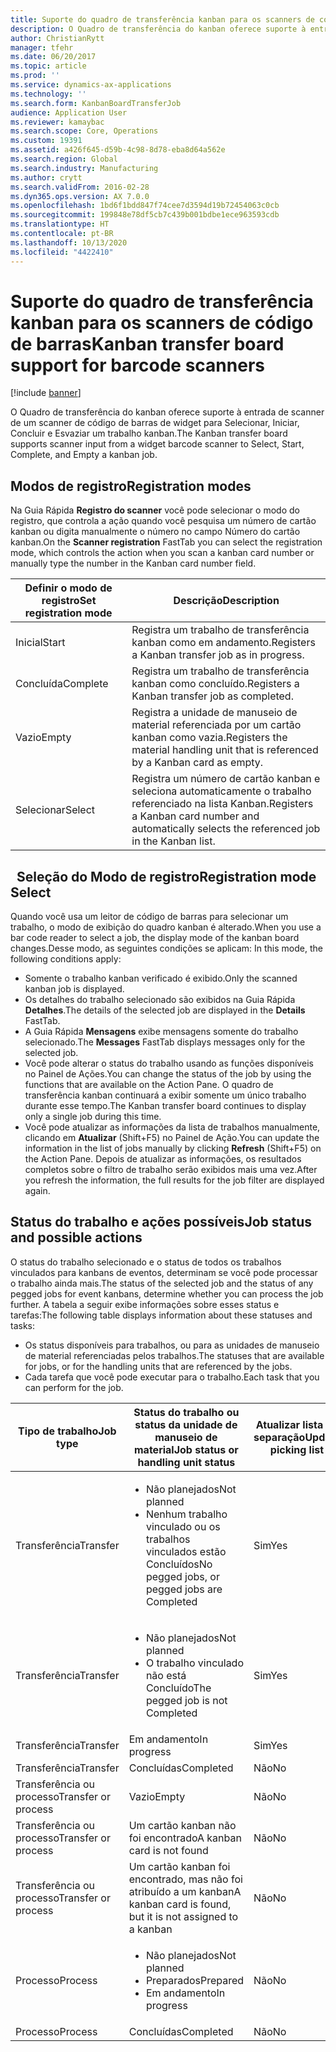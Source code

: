 ```yaml
---
title: Suporte do quadro de transferência kanban para os scanners de código de barras
description: O Quadro de transferência do kanban oferece suporte à entrada de scanner de um scanner de código de barras de widget para Selecionar, Iniciar, Concluir e Esvaziar um trabalho kanban.
author: ChristianRytt
manager: tfehr
ms.date: 06/20/2017
ms.topic: article
ms.prod: ''
ms.service: dynamics-ax-applications
ms.technology: ''
ms.search.form: KanbanBoardTransferJob
audience: Application User
ms.reviewer: kamaybac
ms.search.scope: Core, Operations
ms.custom: 19391
ms.assetid: a426f645-d59b-4c98-8d78-eba8d64a562e
ms.search.region: Global
ms.search.industry: Manufacturing
ms.author: crytt
ms.search.validFrom: 2016-02-28
ms.dyn365.ops.version: AX 7.0.0
ms.openlocfilehash: 1bd6f1bdd847f74cee7d3594d19b72454063c0cb
ms.sourcegitcommit: 199848e78df5cb7c439b001bdbe1ece963593cdb
ms.translationtype: HT
ms.contentlocale: pt-BR
ms.lasthandoff: 10/13/2020
ms.locfileid: "4422410"
---
```

# <a name="kanban-transfer-board-support-for-barcode-scanners"></a><span data-ttu-id="8be03-103">Suporte do quadro de transferência kanban para os scanners de código de barras</span><span class="sxs-lookup"><span data-stu-id="8be03-103">Kanban transfer board support for barcode scanners</span></span>

[!include [banner](../includes/banner.md)]

<span data-ttu-id="8be03-104">O Quadro de transferência do kanban oferece suporte à entrada de scanner de um scanner de código de barras de widget para Selecionar, Iniciar, Concluir e Esvaziar um trabalho kanban.</span><span class="sxs-lookup"><span data-stu-id="8be03-104">The Kanban transfer board supports scanner input from a widget barcode scanner to Select, Start, Complete, and Empty a kanban job.</span></span>

<a name="registration-modes"></a><span data-ttu-id="8be03-105">Modos de registro</span><span class="sxs-lookup"><span data-stu-id="8be03-105">Registration modes</span></span>
------------------

<span data-ttu-id="8be03-106">Na Guia Rápida **Registro do scanner** você pode selecionar o modo do registro, que controla a ação quando você pesquisa um número de cartão kanban ou digita manualmente o número no campo Número do cartão kanban.</span><span class="sxs-lookup"><span data-stu-id="8be03-106">On the **Scanner registration** FastTab you can select the registration mode, which controls the action when you scan a kanban card number or manually type the number in the Kanban card number field.</span></span>

| <span data-ttu-id="8be03-107">Definir o modo de registro</span><span class="sxs-lookup"><span data-stu-id="8be03-107">Set registration mode</span></span> | <span data-ttu-id="8be03-108">Descrição</span><span class="sxs-lookup"><span data-stu-id="8be03-108">Description</span></span>                                                                                     |
|-----------------------|-------------------------------------------------------------------------------------------------|
| <span data-ttu-id="8be03-109">Inicial</span><span class="sxs-lookup"><span data-stu-id="8be03-109">Start</span></span>                 | <span data-ttu-id="8be03-110">Registra um trabalho de transferência kanban como em andamento.</span><span class="sxs-lookup"><span data-stu-id="8be03-110">Registers a Kanban transfer job as in progress.</span></span>                                                 |
| <span data-ttu-id="8be03-111">Concluída</span><span class="sxs-lookup"><span data-stu-id="8be03-111">Complete</span></span>              | <span data-ttu-id="8be03-112">Registra um trabalho de transferência kanban como concluído.</span><span class="sxs-lookup"><span data-stu-id="8be03-112">Registers a Kanban transfer job as completed.</span></span>                                                   |
| <span data-ttu-id="8be03-113">Vazio</span><span class="sxs-lookup"><span data-stu-id="8be03-113">Empty</span></span>                 | <span data-ttu-id="8be03-114">Registra a unidade de manuseio de material referenciada por um cartão kanban como vazia.</span><span class="sxs-lookup"><span data-stu-id="8be03-114">Registers the material handling unit that is referenced by a Kanban card as empty.</span></span>              |
| <span data-ttu-id="8be03-115">Selecionar</span><span class="sxs-lookup"><span data-stu-id="8be03-115">Select</span></span>                | <span data-ttu-id="8be03-116">Registra um número de cartão kanban e seleciona automaticamente o trabalho referenciado na lista Kanban.</span><span class="sxs-lookup"><span data-stu-id="8be03-116">Registers a Kanban card number and automatically selects the referenced job in the Kanban list.</span></span> |

 
<span data-ttu-id="8be03-117">Seleção do Modo de registro</span><span class="sxs-lookup"><span data-stu-id="8be03-117">Registration mode Select</span></span>
------------------------

<span data-ttu-id="8be03-118">Quando você usa um leitor de código de barras para selecionar um trabalho, o modo de exibição do quadro kanban é alterado.</span><span class="sxs-lookup"><span data-stu-id="8be03-118">When you use a bar code reader to select a job, the display mode of the kanban board changes.</span></span><span data-ttu-id="8be03-119">Desse modo, as seguintes condições se aplicam:</span><span class="sxs-lookup"><span data-stu-id="8be03-119"> In this mode, the following conditions apply:</span></span>

-   <span data-ttu-id="8be03-120">Somente o trabalho kanban verificado é exibido.</span><span class="sxs-lookup"><span data-stu-id="8be03-120">Only the scanned kanban job is displayed.</span></span>
-   <span data-ttu-id="8be03-121">Os detalhes do trabalho selecionado são exibidos na Guia Rápida **Detalhes**.</span><span class="sxs-lookup"><span data-stu-id="8be03-121">The details of the selected job are displayed in the **Details** FastTab.</span></span>
-   <span data-ttu-id="8be03-122">A Guia Rápida **Mensagens** exibe mensagens somente do trabalho selecionado.</span><span class="sxs-lookup"><span data-stu-id="8be03-122">The **Messages** FastTab displays messages only for the selected job.</span></span>
-   <span data-ttu-id="8be03-123">Você pode alterar o status do trabalho usando as funções disponíveis no Painel de Ações.</span><span class="sxs-lookup"><span data-stu-id="8be03-123">You can change the status of the job by using the functions that are available on the Action Pane.</span></span> <span data-ttu-id="8be03-124">O quadro de transferência kanban continuará a exibir somente um único trabalho durante esse tempo.</span><span class="sxs-lookup"><span data-stu-id="8be03-124">The Kanban transfer board continues to display only a single job during this time.</span></span>
-   <span data-ttu-id="8be03-125">Você pode atualizar as informações da lista de trabalhos manualmente, clicando em **Atualizar** (Shift+F5) no Painel de Ação.</span><span class="sxs-lookup"><span data-stu-id="8be03-125">You can update the information in the list of jobs manually by clicking **Refresh** (Shift+F5) on the Action Pane.</span></span> <span data-ttu-id="8be03-126">Depois de atualizar as informações, os resultados completos sobre o filtro de trabalho serão exibidos mais uma vez.</span><span class="sxs-lookup"><span data-stu-id="8be03-126">After you refresh the information, the full results for the job filter are displayed again.</span></span>

## <a name="job-status-and-possible-actions"></a><span data-ttu-id="8be03-127">Status do trabalho e ações possíveis</span><span class="sxs-lookup"><span data-stu-id="8be03-127">Job status and possible actions</span></span>
<span data-ttu-id="8be03-128">O status do trabalho selecionado e o status de todos os trabalhos vinculados para kanbans de eventos, determinam se você pode processar o trabalho ainda mais.</span><span class="sxs-lookup"><span data-stu-id="8be03-128">The status of the selected job and the status of any pegged jobs for event kanbans, determine whether you can process the job further.</span></span> <span data-ttu-id="8be03-129">A tabela a seguir exibe informações sobre esses status e tarefas:</span><span class="sxs-lookup"><span data-stu-id="8be03-129">The following table displays information about these statuses and tasks:</span></span>
-   <span data-ttu-id="8be03-130">Os status disponíveis para trabalhos, ou para as unidades de manuseio de material referenciadas pelos trabalhos.</span><span class="sxs-lookup"><span data-stu-id="8be03-130">The statuses that are available for jobs, or for the handling units that are referenced by the jobs.</span></span>
-   <span data-ttu-id="8be03-131">Cada tarefa que você pode executar para o trabalho.</span><span class="sxs-lookup"><span data-stu-id="8be03-131">Each task that you can perform for the job.</span></span>

<table>
<colgroup>
<col width="12%" />
<col width="12%" />
<col width="12%" />
<col width="12%" />
<col width="12%" />
<col width="12%" />
<col width="12%" />
<col width="12%" />
</colgroup>
<thead>
<tr class="header">
<th><span data-ttu-id="8be03-132">Tipo de trabalho</span><span class="sxs-lookup"><span data-stu-id="8be03-132">Job type</span></span></th>
<th><span data-ttu-id="8be03-133">Status do trabalho ou status da unidade de manuseio de material</span><span class="sxs-lookup"><span data-stu-id="8be03-133">Job status or handling unit status</span></span></th>
<th><span data-ttu-id="8be03-134">Atualizar lista de separação</span><span class="sxs-lookup"><span data-stu-id="8be03-134">Update picking list</span></span></th>
<th><span data-ttu-id="8be03-135">Inicial</span><span class="sxs-lookup"><span data-stu-id="8be03-135">Start</span></span></th>
<th><span data-ttu-id="8be03-136">Atualizar registro</span><span class="sxs-lookup"><span data-stu-id="8be03-136">Update registration</span></span></th>
<th><span data-ttu-id="8be03-137">Concluída</span><span class="sxs-lookup"><span data-stu-id="8be03-137">Complete</span></span></th>
<th><span data-ttu-id="8be03-138">Vazio</span><span class="sxs-lookup"><span data-stu-id="8be03-138">Empty</span></span></th>
<th><span data-ttu-id="8be03-139">Criar kanbans de evento</span><span class="sxs-lookup"><span data-stu-id="8be03-139">Create event kanbans</span></span></th>
</tr>
</thead>
<tbody>
<tr class="odd">
<td><span data-ttu-id="8be03-140">Transferência</span><span class="sxs-lookup"><span data-stu-id="8be03-140">Transfer</span></span></td>
<td><ul>
<li><span data-ttu-id="8be03-141">Não planejados</span><span class="sxs-lookup"><span data-stu-id="8be03-141">Not planned</span></span></li>
<li><span data-ttu-id="8be03-142">Nenhum trabalho vinculado ou os trabalhos vinculados estão Concluídos</span><span class="sxs-lookup"><span data-stu-id="8be03-142">No pegged jobs, or pegged jobs are Completed</span></span></li>
</ul></td>
<td><span data-ttu-id="8be03-143">Sim</span><span class="sxs-lookup"><span data-stu-id="8be03-143">Yes</span></span></td>
<td><span data-ttu-id="8be03-144">Sim</span><span class="sxs-lookup"><span data-stu-id="8be03-144">Yes</span></span></td>
<td><span data-ttu-id="8be03-145">Sim</span><span class="sxs-lookup"><span data-stu-id="8be03-145">Yes</span></span></td>
<td><span data-ttu-id="8be03-146">Sim</span><span class="sxs-lookup"><span data-stu-id="8be03-146">Yes</span></span></td>
<td><span data-ttu-id="8be03-147">Não</span><span class="sxs-lookup"><span data-stu-id="8be03-147">No</span></span></td>
<td><span data-ttu-id="8be03-148">Sim</span><span class="sxs-lookup"><span data-stu-id="8be03-148">Yes</span></span></td>
</tr>
<tr class="even">
<td><span data-ttu-id="8be03-149">Transferência</span><span class="sxs-lookup"><span data-stu-id="8be03-149">Transfer</span></span></td>
<td><ul>
<li><span data-ttu-id="8be03-150">Não planejados</span><span class="sxs-lookup"><span data-stu-id="8be03-150">Not planned</span></span></li>
<li><span data-ttu-id="8be03-151">O trabalho vinculado não está Concluído</span><span class="sxs-lookup"><span data-stu-id="8be03-151">The pegged job is not Completed</span></span></li>
</ul></td>
<td><span data-ttu-id="8be03-152">Sim</span><span class="sxs-lookup"><span data-stu-id="8be03-152">Yes</span></span></td>
<td><span data-ttu-id="8be03-153">Não</span><span class="sxs-lookup"><span data-stu-id="8be03-153">No</span></span></td>
<td><span data-ttu-id="8be03-154">Sim</span><span class="sxs-lookup"><span data-stu-id="8be03-154">Yes</span></span></td>
<td><span data-ttu-id="8be03-155">Não</span><span class="sxs-lookup"><span data-stu-id="8be03-155">No</span></span></td>
<td><span data-ttu-id="8be03-156">Não</span><span class="sxs-lookup"><span data-stu-id="8be03-156">No</span></span></td>
<td><span data-ttu-id="8be03-157">Não</span><span class="sxs-lookup"><span data-stu-id="8be03-157">No</span></span></td>
</tr>
<tr class="odd">
<td><span data-ttu-id="8be03-158">Transferência</span><span class="sxs-lookup"><span data-stu-id="8be03-158">Transfer</span></span></td>
<td><span data-ttu-id="8be03-159">Em andamento</span><span class="sxs-lookup"><span data-stu-id="8be03-159">In progress</span></span></td>
<td><span data-ttu-id="8be03-160">Sim</span><span class="sxs-lookup"><span data-stu-id="8be03-160">Yes</span></span></td>
<td><span data-ttu-id="8be03-161">Não</span><span class="sxs-lookup"><span data-stu-id="8be03-161">No</span></span></td>
<td><span data-ttu-id="8be03-162">Sim</span><span class="sxs-lookup"><span data-stu-id="8be03-162">Yes</span></span></td>
<td><span data-ttu-id="8be03-163">Sim</span><span class="sxs-lookup"><span data-stu-id="8be03-163">Yes</span></span></td>
<td><span data-ttu-id="8be03-164">Não</span><span class="sxs-lookup"><span data-stu-id="8be03-164">No</span></span></td>
<td><span data-ttu-id="8be03-165">Não</span><span class="sxs-lookup"><span data-stu-id="8be03-165">No</span></span></td>
</tr>
<tr class="even">
<td><span data-ttu-id="8be03-166">Transferência</span><span class="sxs-lookup"><span data-stu-id="8be03-166">Transfer</span></span></td>
<td><span data-ttu-id="8be03-167">Concluídas</span><span class="sxs-lookup"><span data-stu-id="8be03-167">Completed</span></span></td>
<td><span data-ttu-id="8be03-168">Não</span><span class="sxs-lookup"><span data-stu-id="8be03-168">No</span></span></td>
<td><span data-ttu-id="8be03-169">Não</span><span class="sxs-lookup"><span data-stu-id="8be03-169">No</span></span></td>
<td><span data-ttu-id="8be03-170">Não</span><span class="sxs-lookup"><span data-stu-id="8be03-170">No</span></span></td>
<td><span data-ttu-id="8be03-171">Não</span><span class="sxs-lookup"><span data-stu-id="8be03-171">No</span></span></td>
<td><span data-ttu-id="8be03-172">Sim</span><span class="sxs-lookup"><span data-stu-id="8be03-172">Yes</span></span></td>
<td><span data-ttu-id="8be03-173">Não</span><span class="sxs-lookup"><span data-stu-id="8be03-173">No</span></span></td>
</tr>
<tr class="odd">
<td><span data-ttu-id="8be03-174">Transferência ou processo</span><span class="sxs-lookup"><span data-stu-id="8be03-174">Transfer or process</span></span></td>
<td><span data-ttu-id="8be03-175">Vazio</span><span class="sxs-lookup"><span data-stu-id="8be03-175">Empty</span></span></td>
<td><span data-ttu-id="8be03-176">Não</span><span class="sxs-lookup"><span data-stu-id="8be03-176">No</span></span></td>
<td><span data-ttu-id="8be03-177">Não</span><span class="sxs-lookup"><span data-stu-id="8be03-177">No</span></span></td>
<td><span data-ttu-id="8be03-178">Não</span><span class="sxs-lookup"><span data-stu-id="8be03-178">No</span></span></td>
<td><span data-ttu-id="8be03-179">Não</span><span class="sxs-lookup"><span data-stu-id="8be03-179">No</span></span></td>
<td><span data-ttu-id="8be03-180">Não</span><span class="sxs-lookup"><span data-stu-id="8be03-180">No</span></span></td>
<td><span data-ttu-id="8be03-181">Não</span><span class="sxs-lookup"><span data-stu-id="8be03-181">No</span></span></td>
</tr>
<tr class="even">
<td><span data-ttu-id="8be03-182">Transferência ou processo</span><span class="sxs-lookup"><span data-stu-id="8be03-182">Transfer or process</span></span></td>
<td><span data-ttu-id="8be03-183">Um cartão kanban não foi encontrado</span><span class="sxs-lookup"><span data-stu-id="8be03-183">A kanban card is not found</span></span></td>
<td><span data-ttu-id="8be03-184">Não</span><span class="sxs-lookup"><span data-stu-id="8be03-184">No</span></span></td>
<td><span data-ttu-id="8be03-185">Não</span><span class="sxs-lookup"><span data-stu-id="8be03-185">No</span></span></td>
<td><span data-ttu-id="8be03-186">Não</span><span class="sxs-lookup"><span data-stu-id="8be03-186">No</span></span></td>
<td><span data-ttu-id="8be03-187">Não</span><span class="sxs-lookup"><span data-stu-id="8be03-187">No</span></span></td>
<td><span data-ttu-id="8be03-188">Não</span><span class="sxs-lookup"><span data-stu-id="8be03-188">No</span></span></td>
<td><span data-ttu-id="8be03-189">Não</span><span class="sxs-lookup"><span data-stu-id="8be03-189">No</span></span></td>
</tr>
<tr class="odd">
<td><span data-ttu-id="8be03-190">Transferência ou processo</span><span class="sxs-lookup"><span data-stu-id="8be03-190">Transfer or process</span></span></td>
<td><span data-ttu-id="8be03-191">Um cartão kanban foi encontrado, mas não foi atribuído a um kanban</span><span class="sxs-lookup"><span data-stu-id="8be03-191">A kanban card is found, but it is not assigned to a kanban</span></span></td>
<td><span data-ttu-id="8be03-192">Não</span><span class="sxs-lookup"><span data-stu-id="8be03-192">No</span></span></td>
<td><span data-ttu-id="8be03-193">Não</span><span class="sxs-lookup"><span data-stu-id="8be03-193">No</span></span></td>
<td><span data-ttu-id="8be03-194">Não</span><span class="sxs-lookup"><span data-stu-id="8be03-194">No</span></span></td>
<td><span data-ttu-id="8be03-195">Não</span><span class="sxs-lookup"><span data-stu-id="8be03-195">No</span></span></td>
<td><span data-ttu-id="8be03-196">Não</span><span class="sxs-lookup"><span data-stu-id="8be03-196">No</span></span></td>
<td><span data-ttu-id="8be03-197">Não</span><span class="sxs-lookup"><span data-stu-id="8be03-197">No</span></span></td>
</tr>
<tr class="even">
<td><span data-ttu-id="8be03-198">Processo</span><span class="sxs-lookup"><span data-stu-id="8be03-198">Process</span></span></td>
<td><ul>
<li><span data-ttu-id="8be03-199">Não planejados</span><span class="sxs-lookup"><span data-stu-id="8be03-199">Not planned</span></span></li>
<li><span data-ttu-id="8be03-200">Preparados</span><span class="sxs-lookup"><span data-stu-id="8be03-200">Prepared</span></span></li>
<li><span data-ttu-id="8be03-201">Em andamento</span><span class="sxs-lookup"><span data-stu-id="8be03-201">In progress</span></span></li>
</ul></td>
<td><span data-ttu-id="8be03-202">Não</span><span class="sxs-lookup"><span data-stu-id="8be03-202">No</span></span></td>
<td><span data-ttu-id="8be03-203">Não</span><span class="sxs-lookup"><span data-stu-id="8be03-203">No</span></span></td>
<td><span data-ttu-id="8be03-204">Não</span><span class="sxs-lookup"><span data-stu-id="8be03-204">No</span></span></td>
<td><span data-ttu-id="8be03-205">Não</span><span class="sxs-lookup"><span data-stu-id="8be03-205">No</span></span></td>
<td><span data-ttu-id="8be03-206">Não</span><span class="sxs-lookup"><span data-stu-id="8be03-206">No</span></span></td>
<td><span data-ttu-id="8be03-207">Não</span><span class="sxs-lookup"><span data-stu-id="8be03-207">No</span></span></td>
</tr>
<tr class="odd">
<td><span data-ttu-id="8be03-208">Processo</span><span class="sxs-lookup"><span data-stu-id="8be03-208">Process</span></span></td>
<td><span data-ttu-id="8be03-209">Concluídas</span><span class="sxs-lookup"><span data-stu-id="8be03-209">Completed</span></span></td>
<td><span data-ttu-id="8be03-210">Não</span><span class="sxs-lookup"><span data-stu-id="8be03-210">No</span></span></td>
<td><span data-ttu-id="8be03-211">Não</span><span class="sxs-lookup"><span data-stu-id="8be03-211">No</span></span></td>
<td><span data-ttu-id="8be03-212">Não</span><span class="sxs-lookup"><span data-stu-id="8be03-212">No</span></span></td>
<td><span data-ttu-id="8be03-213">Não</span><span class="sxs-lookup"><span data-stu-id="8be03-213">No</span></span></td>
<td><span data-ttu-id="8be03-214">Não</span><span class="sxs-lookup"><span data-stu-id="8be03-214">No</span></span></td>
<td><span data-ttu-id="8be03-215">Não</span><span class="sxs-lookup"><span data-stu-id="8be03-215">No</span></span></td>
</tr>
</tbody>
</table>





